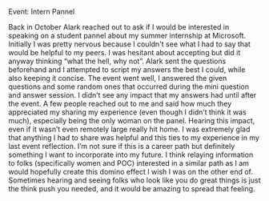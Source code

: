 Event: Intern Pannel

Back in October Alark reached out to ask if I would be interested in speaking on a student pannel about my summer internship at Microsoft. Initially I was pretty nervous because I couldn't see what I had to say that would be helpful to my peers. I was hesitant about accepting but did it anyway thinking “what the hell, why not”. Alark sent the questions beforehand and I attempted to script my answers the best I could, while also keeping it concise. The event went well, I answered the given questions and some random ones that occurred during the mini question and answer session. I didn’t see any impact that my answers had until after the event. A few people reached out to me and said how much they appreciated my sharing my experience (even though I didn’t think it was much), especially being the only woman on the panel. Hearing this impact, even if it wasn’t even remotely large really hit home. I was extremely glad that anything I had to share was helpful and this ties to my experience in my last event reflection. I’m not sure if this is a career path but definitely something I want to incorporate into my future. I think relaying information to folks (specifically women and POC) interested in a similar path as I am would hopefully create this domino effect I wish I was on the other end of. Sometimes hearing and seeing folks who look like you do great things is just the think push you needed, and it would be amazing to spread that feeling.
